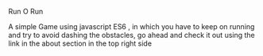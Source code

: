 Run O Run

A simple Game using javascript ES6 , in which you have to keep on running and try to avoid dashing the obstacles, go ahead and check it out using the link in the about section in the top right side   

